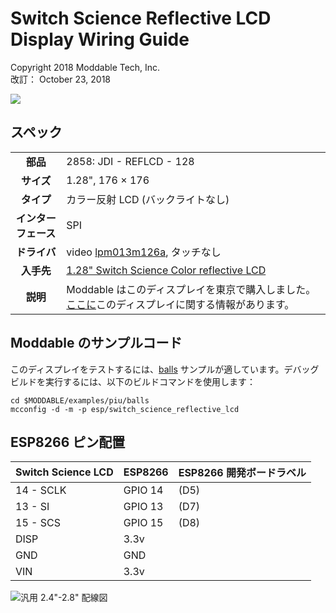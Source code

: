 # Switch Science Reflective LCD Display Wiring Guide
Copyright 2018 Moddable Tech, Inc.<BR>
改訂： October 23, 2018

![](./images/switch-science-LCD-relective-display.jpg)

## スペック

| | |
| :---: | :--- |
| **部品** | 2858: JDI - REFLCD - 128
| **サイズ** | 1.28", 176 × 176
| **タイプ** | カラー反射 LCD (バックライトなし)
| **インターフェース** | SPI
| **ドライバ** | video [lpm013m126a](../../documentation/drivers/lpm013m126a/lpm013m126a.md), タッチなし
| **入手先** | [1.28" Switch Science Color reflective LCD](https://translate.google.com/translate?hl=en&sl=ja&tl=en&u=https%3A%2F%2Fwww.switch-science.com%2Fcatalog%2F2874%2F)
| **説明** | Moddable はこのディスプレイを東京で購入しました。[ここに](https://translate.googleusercontent.com/translate_c?depth=1&hl=en&rurl=translate.google.com&sl=ja&sp=nmt4&tl=en&u=https://www.switch-science.com/catalog/2858/&usg=ALkJrhijtlYZnC4qJ2sRkLE3mkVZujVU1w)このディスプレイに関する情報があります。

## Moddable のサンプルコード

このディスプレイをテストするには、[balls](../../examples/piu/balls/) サンプルが適しています。デバッグビルドを実行するには、以下のビルドコマンドを使用します：

```
cd $MODDABLE/examples/piu/balls
mcconfig -d -m -p esp/switch_science_reflective_lcd
```

## ESP8266 ピン配置

| Switch Science LCD | ESP8266 | ESP8266 開発ボードラベル
| --- | --- | --- |
| 14 - SCLK | GPIO 14 | (D5)
| 13 - SI | GPIO 13 | (D7)
| 15 - SCS | GPIO 15 | (D8)
| DISP | 3.3v |
| GND | GND |
| VIN | 3.3v |

![汎用 2.4"-2.8" 配線図](images/switch-science-esp-wiring.png)

```
